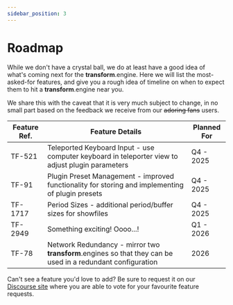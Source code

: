```yaml
---
sidebar_position: 3
---
```


# Roadmap

While we don't have a crystal ball, we do at least have a good idea of what's coming next for the **transform**.engine. Here we will list the most-asked-for features, and give you a rough idea of timeline on when to expect them to hit a **transform**.engine near you.

We share this with the caveat that it is very much subject to change, in no small part based on the
feedback we receive from our ~~adoring fans~~ users.

| Feature Ref. | Feature Details                                                                                                                           | Planned For   |
| ------------ | ----------------------------------------------------------------------------------------------------------------------------------------- | ------------- |
| TF-521       | Teleported Keyboard Input - use computer keyboard in teleporter view to adjust plugin parameters                                          | Q4 - 2025     |
| TF-91        | Plugin Preset Management - improved functionality for storing and implementing of plugin presets                                          | Q4 - 2025     |
| TF-1717      | Period Sizes - additional period/buffer sizes for showfiles                                                                               | Q4 - 2025     |
| TF-2949      | Something exciting! Oooo...!                                                                                                              | Q1 - 2026     |
| TF-78        | Network Redundancy - mirror two **transform**.engines so that they can be used in a redundant configuration                               | 2026          |     


Can't see a feature you'd love to add? Be sure to request it on our [Discourse
site](https://discourse.fourieraudio.com) where you are able to vote for your favourite feature
requests.
